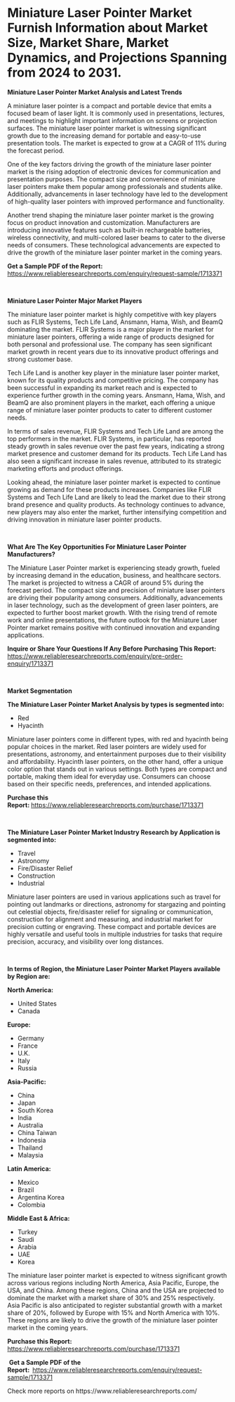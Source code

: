 <p><h1>Miniature Laser Pointer Market Furnish Information about Market Size, Market Share, Market Dynamics, and Projections Spanning from 2024 to 2031.</h1></p><p><strong>Miniature Laser Pointer Market Analysis and Latest Trends</strong></p>
<p><p>A miniature laser pointer is a compact and portable device that emits a focused beam of laser light. It is commonly used in presentations, lectures, and meetings to highlight important information on screens or projection surfaces. The miniature laser pointer market is witnessing significant growth due to the increasing demand for portable and easy-to-use presentation tools. The market is expected to grow at a CAGR of 11% during the forecast period.</p><p>One of the key factors driving the growth of the miniature laser pointer market is the rising adoption of electronic devices for communication and presentation purposes. The compact size and convenience of miniature laser pointers make them popular among professionals and students alike. Additionally, advancements in laser technology have led to the development of high-quality laser pointers with improved performance and functionality.</p><p>Another trend shaping the miniature laser pointer market is the growing focus on product innovation and customization. Manufacturers are introducing innovative features such as built-in rechargeable batteries, wireless connectivity, and multi-colored laser beams to cater to the diverse needs of consumers. These technological advancements are expected to drive the growth of the miniature laser pointer market in the coming years.</p></p>
<p><strong>Get a Sample PDF of the Report:&nbsp;</strong> <a href="https://www.reliableresearchreports.com/enquiry/request-sample/1713371">https://www.reliableresearchreports.com/enquiry/request-sample/1713371</a></p>
<p>&nbsp;</p>
<p><strong>Miniature Laser Pointer Major Market Players</strong></p>
<p><p>The miniature laser pointer market is highly competitive with key players such as FLIR Systems, Tech Life Land, Ansmann, Hama, Wish, and BeamQ dominating the market. FLIR Systems is a major player in the market for miniature laser pointers, offering a wide range of products designed for both personal and professional use. The company has seen significant market growth in recent years due to its innovative product offerings and strong customer base.</p><p>Tech Life Land is another key player in the miniature laser pointer market, known for its quality products and competitive pricing. The company has been successful in expanding its market reach and is expected to experience further growth in the coming years. Ansmann, Hama, Wish, and BeamQ are also prominent players in the market, each offering a unique range of miniature laser pointer products to cater to different customer needs.</p><p>In terms of sales revenue, FLIR Systems and Tech Life Land are among the top performers in the market. FLIR Systems, in particular, has reported steady growth in sales revenue over the past few years, indicating a strong market presence and customer demand for its products. Tech Life Land has also seen a significant increase in sales revenue, attributed to its strategic marketing efforts and product offerings.</p><p>Looking ahead, the miniature laser pointer market is expected to continue growing as demand for these products increases. Companies like FLIR Systems and Tech Life Land are likely to lead the market due to their strong brand presence and quality products. As technology continues to advance, new players may also enter the market, further intensifying competition and driving innovation in miniature laser pointer products.</p></p>
<p>&nbsp;</p>
<p><strong>What Are The Key Opportunities For Miniature Laser Pointer Manufacturers?</strong></p>
<p><p>The Miniature Laser Pointer market is experiencing steady growth, fueled by increasing demand in the education, business, and healthcare sectors. The market is projected to witness a CAGR of around 5% during the forecast period. The compact size and precision of miniature laser pointers are driving their popularity among consumers. Additionally, advancements in laser technology, such as the development of green laser pointers, are expected to further boost market growth. With the rising trend of remote work and online presentations, the future outlook for the Miniature Laser Pointer market remains positive with continued innovation and expanding applications.</p></p>
<p><strong>Inquire or Share Your Questions If Any Before Purchasing This Report:</strong> <a href="https://www.reliableresearchreports.com/enquiry/pre-order-enquiry/1713371">https://www.reliableresearchreports.com/enquiry/pre-order-enquiry/1713371</a></p>
<p>&nbsp;</p>
<p><strong>Market Segmentation</strong></p>
<p><strong>The Miniature Laser Pointer Market Analysis by types is segmented into:</strong></p>
<p><ul><li>Red</li><li>Hyacinth</li></ul></p>
<p><p>Miniature laser pointers come in different types, with red and hyacinth being popular choices in the market. Red laser pointers are widely used for presentations, astronomy, and entertainment purposes due to their visibility and affordability. Hyacinth laser pointers, on the other hand, offer a unique color option that stands out in various settings. Both types are compact and portable, making them ideal for everyday use. Consumers can choose based on their specific needs, preferences, and intended applications.</p></p>
<p><strong>Purchase this Report:&nbsp;</strong><a href="https://www.reliableresearchreports.com/purchase/1713371">https://www.reliableresearchreports.com/purchase/1713371</a></p>
<p>&nbsp;</p>
<p><strong>The Miniature Laser Pointer Market Industry Research by Application is segmented into:</strong></p>
<p><ul><li>Travel</li><li>Astronomy</li><li>Fire/Disaster Relief</li><li>Construction</li><li>Industrial</li></ul></p>
<p><p>Miniature laser pointers are used in various applications such as travel for pointing out landmarks or directions, astronomy for stargazing and pointing out celestial objects, fire/disaster relief for signaling or communication, construction for alignment and measuring, and industrial market for precision cutting or engraving. These compact and portable devices are highly versatile and useful tools in multiple industries for tasks that require precision, accuracy, and visibility over long distances.</p></p>
<p>&nbsp;</p>
<p><strong>In terms of Region, the Miniature Laser Pointer Market Players available by Region are:</strong></p>
<p>
    <p> <strong> North America: </strong>
        <ul>
            <li>United States</li>
            <li>Canada</li>
        </ul>
        </p> 
    <p> <strong> Europe: </strong>
        <ul>
            <li>Germany</li>
            <li>France</li>
            <li>U.K.</li>
            <li>Italy</li>
            <li>Russia</li>
        </ul>
        </p> 
    <p> <strong> Asia-Pacific: </strong>
        <ul>
            <li>China</li>
            <li>Japan</li>
            <li>South Korea</li>
            <li>India</li>
            <li>Australia</li>
            <li>China Taiwan</li>
            <li>Indonesia</li>
            <li>Thailand</li>
            <li>Malaysia</li>
        </ul>
        </p> 
    <p> <strong> Latin America: </strong>
        <ul>
            <li>Mexico</li>
            <li>Brazil</li>
            <li>Argentina Korea</li>
            <li>Colombia</li>
        </ul>
        </p> 
    <p> <strong> Middle East & Africa: </strong>
        <ul>
            <li>Turkey</li>
            <li>Saudi</li>
            <li>Arabia</li>
            <li>UAE</li>
            <li>Korea</li>
        </ul>
    </p>
    </p>
<p><p>The miniature laser pointer market is expected to witness significant growth across various regions including North America, Asia Pacific, Europe, the USA, and China. Among these regions, China and the USA are projected to dominate the market with a market share of 30% and 25% respectively. Asia Pacific is also anticipated to register substantial growth with a market share of 20%, followed by Europe with 15% and North America with 10%. These regions are likely to drive the growth of the miniature laser pointer market in the coming years.</p></p>
<p><strong>Purchase this Report: </strong><a href="https://www.reliableresearchreports.com/purchase/1713371">https://www.reliableresearchreports.com/purchase/1713371</a></p>
<p>&nbsp;<strong>Get a Sample PDF of the Report:&nbsp;&nbsp;</strong><a href="https://www.reliableresearchreports.com/enquiry/request-sample/1713371">https://www.reliableresearchreports.com/enquiry/request-sample/1713371</a></p>
<p><strong></strong></p>
<p>Check more reports on https://www.reliableresearchreports.com/</p>